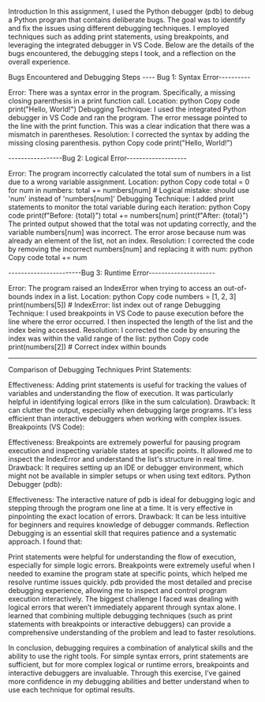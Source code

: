 Introduction
In this assignment, I used the Python debugger (pdb) to debug a Python program that contains deliberate bugs. The goal was to identify and fix the issues using different debugging techniques. I employed techniques such as adding print statements, using breakpoints, and leveraging the integrated debugger in VS Code. Below are the details of the bugs encountered, the debugging steps I took, and a reflection on the overall experience.

Bugs Encountered and Debugging Steps
---- Bug 1: Syntax Error----------

Error: There was a syntax error in the program. Specifically, a missing closing parenthesis in a print function call.
Location:
python
Copy code
print("Hello, World!")
Debugging Technique:
I used the integrated Python debugger in VS Code and ran the program.
The error message pointed to the line with the print function. This was a clear indication that there was a mismatch in parentheses.
Resolution: I corrected the syntax by adding the missing closing parenthesis.
python
Copy code
print("Hello, World!")




-----------------Bug 2: Logical Error-------------------

Error: The program incorrectly calculated the total sum of numbers in a list due to a wrong variable assignment.
Location:
python
Copy code
total = 0
for num in numbers:
    total += numbers[num]  # Logical mistake: should use 'num' instead of 'numbers[num]'
Debugging Technique:
I added print statements to monitor the total variable during each iteration:
python
Copy code
print(f"Before: {total}")
total += numbers[num]
print(f"After: {total}")
The printed output showed that the total was not updating correctly, and the variable numbers[num] was incorrect. The error arose because num was already an element of the list, not an index.
Resolution: I corrected the code by removing the incorrect numbers[num] and replacing it with num:
python
Copy code
total += num



-----------------------Bug 3: Runtime Error---------------------

Error: The program raised an IndexError when trying to access an out-of-bounds index in a list.
Location:
python
Copy code
numbers = [1, 2, 3]
print(numbers[5])  # IndexError: list index out of range
Debugging Technique:
I used breakpoints in VS Code to pause execution before the line where the error occurred.
I then inspected the length of the list and the index being accessed.
Resolution: I corrected the code by ensuring the index was within the valid range of the list:
python
Copy code
print(numbers[2])  # Correct index within bounds



--------------------------------------------------------------------------------------------------------

Comparison of Debugging Techniques
Print Statements:

Effectiveness: Adding print statements is useful for tracking the values of variables and understanding the flow of execution. It was particularly helpful in identifying logical errors (like in the sum calculation).
Drawback: It can clutter the output, especially when debugging large programs. It's less efficient than interactive debuggers when working with complex issues.
Breakpoints (VS Code):

Effectiveness: Breakpoints are extremely powerful for pausing program execution and inspecting variable states at specific points. It allowed me to inspect the IndexError and understand the list's structure in real time.
Drawback: It requires setting up an IDE or debugger environment, which might not be available in simpler setups or when using text editors.
Python Debugger (pdb):

Effectiveness: The interactive nature of pdb is ideal for debugging logic and stepping through the program one line at a time. It is very effective in pinpointing the exact location of errors.
Drawback: It can be less intuitive for beginners and requires knowledge of debugger commands.
Reflection
Debugging is an essential skill that requires patience and a systematic approach. I found that:

Print statements were helpful for understanding the flow of execution, especially for simple logic errors.
Breakpoints were extremely useful when I needed to examine the program state at specific points, which helped me resolve runtime issues quickly.
pdb provided the most detailed and precise debugging experience, allowing me to inspect and control program execution interactively.
The biggest challenge I faced was dealing with logical errors that weren’t immediately apparent through syntax alone. I learned that combining multiple debugging techniques (such as print statements with breakpoints or interactive debuggers) can provide a comprehensive understanding of the problem and lead to faster resolutions.

In conclusion, debugging requires a combination of analytical skills and the ability to use the right tools. For simple syntax errors, print statements are sufficient, but for more complex logical or runtime errors, breakpoints and interactive debuggers are invaluable. Through this exercise, I’ve gained more confidence in my debugging abilities and better understand when to use each technique for optimal results.
